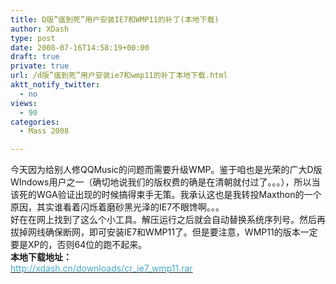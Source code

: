 ```yaml
---
title: D版”瘟到死”用户安装IE7和WMP11的补丁(本地下载)
author: XDash
type: post
date: 2008-07-16T14:58:19+00:00
draft: true
private: true
url: /d版”瘟到死”用户安装ie7和wmp11的补丁本地下载.html
aktt_notify_twitter:
  - no
views:
  - 90
categories:
  - Mass 2008

---
```

<div>
  <img decoding="async" src="http://farm4.static.flickr.com/3218/2716634773_b55497a624_o.jpg" alt="" />
</div>

<div>
</div>

<div>
  今天因为给别人修QQMusic的问题而需要升级WMP。鉴于咱也是光荣的广大D版WIndows用户之一（确切地说我们的版权费的确是在清朝就付过了。。。），所以当该死的WGA验证出现的时候搞得束手无策。我承认这也是我转投Maxthon的一个原因，其实谁看着闪烁着磨砂黑光泽的IE7不眼馋啊。。。
</div>

<div>
</div>

<div>
  好在在网上找到了这么个小工具。解压运行之后就会自动替换系统序列号。然后再拔掉网线确保断网，即可安装IE7和WMP11了。但是要注意，WMP11的版本一定要是XP的，否则64位的跑不起来。
</div>

<div>
</div>

<div>
  <strong>本地下载地址：</strong><br /> <a href="http://xdash.cn/downloads/cr_ie7_wmp11.rar"><span style="color: #46a8c8;">http://xdash.cn/downloads/cr_ie7_wmp11.rar</span></a>
</div>